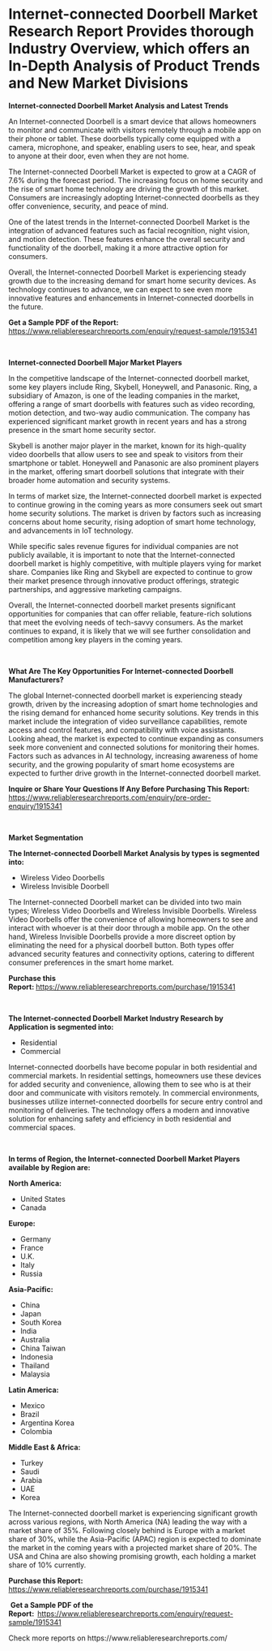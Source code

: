 <p><h1>Internet-connected Doorbell Market Research Report Provides thorough Industry Overview, which offers an In-Depth Analysis of Product Trends and New Market Divisions</h1></p><p><strong>Internet-connected Doorbell Market Analysis and Latest Trends</strong></p>
<p><p>An Internet-connected Doorbell is a smart device that allows homeowners to monitor and communicate with visitors remotely through a mobile app on their phone or tablet. These doorbells typically come equipped with a camera, microphone, and speaker, enabling users to see, hear, and speak to anyone at their door, even when they are not home.</p><p>The Internet-connected Doorbell Market is expected to grow at a CAGR of 7.6% during the forecast period. The increasing focus on home security and the rise of smart home technology are driving the growth of this market. Consumers are increasingly adopting Internet-connected doorbells as they offer convenience, security, and peace of mind.</p><p>One of the latest trends in the Internet-connected Doorbell Market is the integration of advanced features such as facial recognition, night vision, and motion detection. These features enhance the overall security and functionality of the doorbell, making it a more attractive option for consumers.</p><p>Overall, the Internet-connected Doorbell Market is experiencing steady growth due to the increasing demand for smart home security devices. As technology continues to advance, we can expect to see even more innovative features and enhancements in Internet-connected doorbells in the future.</p></p>
<p><strong>Get a Sample PDF of the Report:&nbsp;</strong> <a href="https://www.reliableresearchreports.com/enquiry/request-sample/1915341">https://www.reliableresearchreports.com/enquiry/request-sample/1915341</a></p>
<p>&nbsp;</p>
<p><strong>Internet-connected Doorbell Major Market Players</strong></p>
<p><p>In the competitive landscape of the Internet-connected doorbell market, some key players include Ring, Skybell, Honeywell, and Panasonic. Ring, a subsidiary of Amazon, is one of the leading companies in the market, offering a range of smart doorbells with features such as video recording, motion detection, and two-way audio communication. The company has experienced significant market growth in recent years and has a strong presence in the smart home security sector.</p><p>Skybell is another major player in the market, known for its high-quality video doorbells that allow users to see and speak to visitors from their smartphone or tablet. Honeywell and Panasonic are also prominent players in the market, offering smart doorbell solutions that integrate with their broader home automation and security systems.</p><p>In terms of market size, the Internet-connected doorbell market is expected to continue growing in the coming years as more consumers seek out smart home security solutions. The market is driven by factors such as increasing concerns about home security, rising adoption of smart home technology, and advancements in IoT technology.</p><p>While specific sales revenue figures for individual companies are not publicly available, it is important to note that the Internet-connected doorbell market is highly competitive, with multiple players vying for market share. Companies like Ring and Skybell are expected to continue to grow their market presence through innovative product offerings, strategic partnerships, and aggressive marketing campaigns.</p><p>Overall, the Internet-connected doorbell market presents significant opportunities for companies that can offer reliable, feature-rich solutions that meet the evolving needs of tech-savvy consumers. As the market continues to expand, it is likely that we will see further consolidation and competition among key players in the coming years.</p></p>
<p>&nbsp;</p>
<p><strong>What Are The Key Opportunities For Internet-connected Doorbell Manufacturers?</strong></p>
<p><p>The global Internet-connected doorbell market is experiencing steady growth, driven by the increasing adoption of smart home technologies and the rising demand for enhanced home security solutions. Key trends in this market include the integration of video surveillance capabilities, remote access and control features, and compatibility with voice assistants. Looking ahead, the market is expected to continue expanding as consumers seek more convenient and connected solutions for monitoring their homes. Factors such as advances in AI technology, increasing awareness of home security, and the growing popularity of smart home ecosystems are expected to further drive growth in the Internet-connected doorbell market.</p></p>
<p><strong>Inquire or Share Your Questions If Any Before Purchasing This Report:</strong> <a href="https://www.reliableresearchreports.com/enquiry/pre-order-enquiry/1915341">https://www.reliableresearchreports.com/enquiry/pre-order-enquiry/1915341</a></p>
<p>&nbsp;</p>
<p><strong>Market Segmentation</strong></p>
<p><strong>The Internet-connected Doorbell Market Analysis by types is segmented into:</strong></p>
<p><ul><li>Wireless Video Doorbells</li><li>Wireless Invisible Doorbell</li></ul></p>
<p><p>The Internet-connected Doorbell market can be divided into two main types; Wireless Video Doorbells and Wireless Invisible Doorbells. Wireless Video Doorbells offer the convenience of allowing homeowners to see and interact with whoever is at their door through a mobile app. On the other hand, Wireless Invisible Doorbells provide a more discreet option by eliminating the need for a physical doorbell button. Both types offer advanced security features and connectivity options, catering to different consumer preferences in the smart home market.</p></p>
<p><strong>Purchase this Report:&nbsp;</strong><a href="https://www.reliableresearchreports.com/purchase/1915341">https://www.reliableresearchreports.com/purchase/1915341</a></p>
<p>&nbsp;</p>
<p><strong>The Internet-connected Doorbell Market Industry Research by Application is segmented into:</strong></p>
<p><ul><li>Residential</li><li>Commercial</li></ul></p>
<p><p>Internet-connected doorbells have become popular in both residential and commercial markets. In residential settings, homeowners use these devices for added security and convenience, allowing them to see who is at their door and communicate with visitors remotely. In commercial environments, businesses utilize internet-connected doorbells for secure entry control and monitoring of deliveries. The technology offers a modern and innovative solution for enhancing safety and efficiency in both residential and commercial spaces.</p></p>
<p>&nbsp;</p>
<p><strong>In terms of Region, the Internet-connected Doorbell Market Players available by Region are:</strong></p>
<p>
    <p> <strong> North America: </strong>
        <ul>
            <li>United States</li>
            <li>Canada</li>
        </ul>
        </p> 
    <p> <strong> Europe: </strong>
        <ul>
            <li>Germany</li>
            <li>France</li>
            <li>U.K.</li>
            <li>Italy</li>
            <li>Russia</li>
        </ul>
        </p> 
    <p> <strong> Asia-Pacific: </strong>
        <ul>
            <li>China</li>
            <li>Japan</li>
            <li>South Korea</li>
            <li>India</li>
            <li>Australia</li>
            <li>China Taiwan</li>
            <li>Indonesia</li>
            <li>Thailand</li>
            <li>Malaysia</li>
        </ul>
        </p> 
    <p> <strong> Latin America: </strong>
        <ul>
            <li>Mexico</li>
            <li>Brazil</li>
            <li>Argentina Korea</li>
            <li>Colombia</li>
        </ul>
        </p> 
    <p> <strong> Middle East & Africa: </strong>
        <ul>
            <li>Turkey</li>
            <li>Saudi</li>
            <li>Arabia</li>
            <li>UAE</li>
            <li>Korea</li>
        </ul>
    </p>
    </p>
<p><p>The Internet-connected doorbell market is experiencing significant growth across various regions, with North America (NA) leading the way with a market share of 35%. Following closely behind is Europe with a market share of 30%, while the Asia-Pacific (APAC) region is expected to dominate the market in the coming years with a projected market share of 20%. The USA and China are also showing promising growth, each holding a market share of 10% currently.</p></p>
<p><strong>Purchase this Report: </strong><a href="https://www.reliableresearchreports.com/purchase/1915341">https://www.reliableresearchreports.com/purchase/1915341</a></p>
<p>&nbsp;<strong>Get a Sample PDF of the Report:&nbsp;&nbsp;</strong><a href="https://www.reliableresearchreports.com/enquiry/request-sample/1915341">https://www.reliableresearchreports.com/enquiry/request-sample/1915341</a></p>
<p><strong></strong></p>
<p>Check more reports on https://www.reliableresearchreports.com/</p>